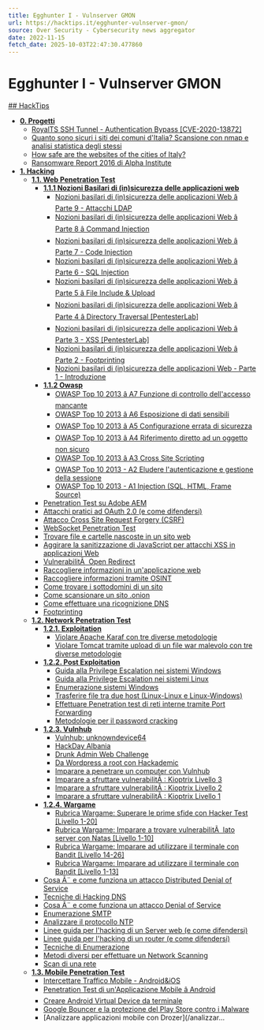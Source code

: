```yaml
---
title: Egghunter I - Vulnserver GMON
url: https://hacktips.it/egghunter-vulnserver-gmon/
source: Over Security - Cybersecurity news aggregator
date: 2022-11-15
fetch_date: 2025-10-03T22:47:30.477860
---
```


# Egghunter I - Vulnserver GMON

[## HackTips](/)

* [**0. Progetti**](/progetti/)
  + [RoyalTS SSH Tunnel - Authentication Bypass [CVE-2020-13872]](/royalts-ssh-tunnel-authentication-bypass/)
  + [Quanto sono sicuri i siti dei comuni d'Italia? Scansione con nmap e analisi statistica degli stessi](/quanto-sono-sicuri-siti-comuni-italia/)
  + [How safe are the websites of the cities of Italy?](/how-safe-are-sites-cities-italy/)
  + [Ransomware Report 2016 di Alpha Institute](/ransomware-report-2016-alpha-institute/)
* [**1. Hacking**](/hacking/)
  + [**1.1. Web Penetration Test**](/web/)
    - [**1.1.1 Nozioni Basilari di (in)sicurezza delle applicazioni web**](/web/nozioni-basilari-insicurezza-applicazioni-web/)
      * [Nozioni basilari di (in)sicurezza delle applicazioni Web â Parte 9 - Attacchi LDAP](/nozioni-basilari-insicurezza-applicazioni-web-parte-9-attacchi-ldap/)
      * [Nozioni basilari di (in)sicurezza delle applicazioni Web â Parte 8 â Command Injection](/nozioni-basilari-insicurezza-applicazioni-web-parte-8-command-injection/)
      * [Nozioni basilari di (in)sicurezza delle applicazioni Web â Parte 7 - Code Injection](/nozioni-basilari-insicurezza-applicazioni-web-parte-7-code-injection/)
      * [Nozioni basilari di (in)sicurezza delle applicazioni Web â Parte 6 - SQL Injection](/nozioni-basilari-insicurezza-applicazioni-web-parte-6-sql-injection/)
      * [Nozioni basilari di (in)sicurezza delle applicazioni Web â Parte 5 â File Include & Upload](/nozioni-basilari-insicurezza-applicazioni-web-parte-5-file-include-upload/)
      * [Nozioni basilari di (in)sicurezza delle applicazioni Web â Parte 4 â Directory Traversal [PentesterLab]](/nozioni-basilari-insicurezza-applicazioni-web-parte-4-directory-traversal/)
      * [Nozioni basilari di (in)sicurezza delle applicazioni Web â Parte 3 - XSS [PentesterLab]](/nozioni-basilari-insicurezza-applicazioni-web-parte-3-xss/)
      * [Nozioni basilari di (in)sicurezza delle applicazioni Web â Parte 2 - Footprinting](/nozioni-basilari-insicurezza-applicazioni-web-parte-2/)
      * [Nozioni basilari di (in)sicurezza delle applicazioni Web - Parte 1 - Introduzione](/nozioni-basilari-insicurezza-applicazioni-web-parte-1/)
    - [**1.1.2 Owasp**](/web/owasp/)
      * [OWASP Top 10 2013 â A7 Funzione di controllo dell'accesso mancante](/owasp-top-10-a7-funzione-controllo-accesso-mancante/)
      * [OWASP Top 10 2013 â A6 Esposizione di dati sensibili](/owasp-top-10-a6-esposizione-dati-sensibili/)
      * [OWASP Top 10 2013 â A5 Configurazione errata di sicurezza](/owasp-top-10-a5-configurazione-errata-di-sicurezza/)
      * [OWASP Top 10 2013 â A4 Riferimento diretto ad un oggetto non sicuro](/owasp-top-10-a4-riferimento-diretto-ad-un-oggetto-non-sicuro/)
      * [OWASP Top 10 2013 â A3 Cross Site Scripting](/owasp-top-10-a3-cross-site-scripting/)
      * [OWASP Top 10 2013 - A2 Eludere l'autenticazione e gestione della sessione](/owasp-top-10-a2-gestione-della-sessione/)
      * [OWASP Top 10 2013 - A1 Injection (SQL, HTML, Frame Source)](/owasp-top-10-a1-injection-sql-html-frame-source/)
    - [Penetration Test su Adobe AEM](/penetration-test-adobe-aem/)
    - [Attacchi pratici ad OAuth 2.0 (e come difendersi)](/attacchi-pratici-a-oauth-2-0-e-come-difendersi/)
    - [Attacco Cross Site Request Forgery (CSRF)](/attacco-cross-site-request-forgery-csrf/)
    - [WebSocket Penetration Test](/websocket-penetration-test/)
    - [Trovare file e cartelle nascoste in un sito web](/trovare-file-cartelle-nascoste-in-sito/)
    - [Aggirare la sanitizzazione di JavaScript per attacchi XSS in applicazioni Web](/aggirare-sanitizzazione-di-javascript-per-xss-in-applicazioni-web/)
    - [VulnerabilitÃ  Open Redirect](/vulnerabilita-open-redirect/)
    - [Raccogliere informazioni in un'applicazione web](/raccogliere-informazioni-in-applicazione-web/)
    - [Raccogliere informazioni tramite OSINT](/raccogliere-informazioni-osint/)
    - [Come trovare i sottodomini di un sito](/trovare-sottodomini-un-sito/)
    - [Come scansionare un sito .onion](/scansionare-un-sito-onion/)
    - [Come effettuare una ricognizione DNS](/effettuare-ricognizione-dns/)
    - [Footprinting](/footprinting/)
  + [**1.2. Network Penetration Test**](/network/)
    - [**1.2.1. Exploitation**](/network/exploitation/)
      * [Violare Apache Karaf con tre diverse metodologie](/violare-apache-karaf-con-tre-diverse-metodologie/)
      * [Violare Tomcat tramite upload di un file war malevolo con tre diverse metodologie](/violare-tomcat-tramite-upload-file-war-malevolo/)
    - [**1.2.2. Post Exploitation**](/network/post-exploitation/)
      * [Guida alla Privilege Escalation nei sistemi Windows](/guida-privilege-escalation-sistemi-windows/)
      * [Guida alla Privilege Escalation nei sistemi Linux](/guida-privilege-escalation-sistemi-linux/)
      * [Enumerazione sistemi Windows](/enumerazione-sistemi-windows/)
      * [Trasferire file tra due host (Linux-Linux e Linux-Windows)](/trasferire-file-tra-due-host-linux-linux-e-linux-windows/)
      * [Effettuare Penetration test di reti interne tramite Port Forwarding](/effettuare-penetration-test-reti-interne-tramite-port-forwarding/)
      * [Metodologie per il password cracking](/metodologie-password-cracking/)
    - [**1.2.3. Vulnhub**](/network/vulnhub/)
      * [Vulnhub: unknowndevice64](/vulnhub-unknowndevice64/)
      * [HackDay Albania](/hackday-albania-walkthrough/)
      * [Drunk Admin Web Challenge](/drunk-admin-web-challenge/)
      * [Da Wordpress a root con Hackademic](/wordpress-root-hackademic/)
      * [Imparare a penetrare un computer con Vulnhub](/imparare-penetrare-computer-con-vulnhub/)
      * [Imparare a sfruttare vulnerabilitÃ : Kioptrix Livello 3](/imparare-a-sfruttare-vulnerabilita-kioptrix-livello-3/)
      * [Imparare a sfruttare vulnerabilitÃ : Kioptrix Livello 2](/imparare-sfruttare-vulnerabilita-kioptrix-livello-1-1/)
      * [Imparare a sfruttare vulnerabilitÃ : Kioptrix Livello 1](/imparare-sfruttare-vulnerabilita-kioptrix-livello-1/)
    - [**1.2.4. Wargame**](/network/wargame/)
      * [Rubrica Wargame: Superare le prime sfide con Hacker Test [Livello 1-20]](/rubrica-wargame-superare-le-prime-sfide-hacker-test-livello-1-20/)
      * [Rubrica Wargame: Imparare a trovare vulnerabilitÃ  lato server con Natas [Livello 1-10]](/rubrica-wargame-imparare-trovare-vulnerabilita-lato-server-natas-1-10/)
      * [Rubrica Wargame: Imparare ad utilizzare il terminale con Bandit [Livello 14-26]](/rubrica-wargame-bandit-livello-14-26/)
      * [Rubrica Wargame: Imparare ad utilizzare il terminale con Bandit [Livello 1-13]](/rubrica-wargame-bandit/)
    - [Cosa Ã¨ e come funziona un attacco Distributed Denial of Service](/cosa-come-funziona-attacco-distributed-denial-of-service/)
    - [Tecniche di Hacking DNS](/tecniche-hacking-dns/)
    - [Cosa Ã¨ e come funziona un attacco Denial of Service](/cosa-come-funziona-attacco-denial-of-service/)
    - [Enumerazione SMTP](/enumerazione-smtp/)
    - [Analizzare il protocollo NTP](/analizzare-protocollo-ntp/)
    - [Linee guida per l'hacking di un Server web (e come difendersi)](/linee-guida-lhacking-un-server-web-difendersi/)
    - [Linee guida per l'hacking di un router (e come difendersi)](/linee-guida-hacking-router/)
    - [Tecniche di Enumerazione](/tecniche-enumerazione/)
    - [Metodi diversi per effettuare un Network Scanning](/metodi-diversi-effettuare-un-network-scanning/)
    - [Scan di una rete](/scan-di-una-rete/)
  + [**1.3. Mobile Penetration Test**](/mobile/)
    - [Intercettare Traffico Mobile - Android&iOS](/intercettare-traffico-android-ios/)
    - [Penetration Test di un'Applicazione Mobile â Android](/penetration-test-applicazione-mobile-android/)
    - [Creare Android Virtual Device da terminale](/creare-android-virtual-device-terminale/)
    - [Google Bouncer e la protezione del Play Store contro i Malware](/google-bouncer-protezione-play-store-malware/)
    - [Analizzare applicazioni mobile con Drozer](/analizzar...